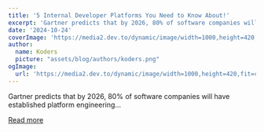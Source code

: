 ```yaml
---
title: '5 Internal Developer Platforms You Need to Know About!'
excerpt: 'Gartner predicts that by 2026, 80% of software companies will have established platform engineering...'
date: '2024-10-24'
coverImage: 'https://media2.dev.to/dynamic/image/width=1000,height=420,fit=cover,gravity=auto,format=auto/https%3A%2F%2Fdev-to-uploads.s3.amazonaws.com%2Fuploads%2Farticles%2Ffpry9o43d4a11g2j9obc.jpg'
author:
  name: Koders
  picture: "assets/blog/authors/koders.png"
ogImage:
  url: 'https://media2.dev.to/dynamic/image/width=1000,height=420,fit=cover,gravity=auto,format=auto/https%3A%2F%2Fdev-to-uploads.s3.amazonaws.com%2Fuploads%2Farticles%2Ffpry9o43d4a11g2j9obc.jpg'
---
```


Gartner predicts that by 2026, 80% of software companies will have established platform engineering...

[Read more](https://dev.to/cyclops-ui/5-internal-developer-platforms-you-need-to-know-about-3188)
